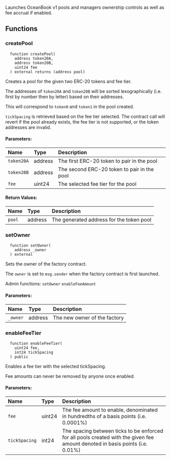 Launches OceanBook v1 pools and managers ownership controls as well as fee accrual if enabled. 

## Functions

### createPool

```solidity
  function createPool(
    address token20A,
    address token20B,
    uint24 fee
  ) external returns (address pool)
```

Creates a pool for the given two ERC-20 tokens and fee tier.

The addresses of `token20A` and `token20B` will be sorted lexographically (i.e. first by number then by letter) based on their addresses.

This will correspond to `token0` and `token1` in the pool created. 

`tickSpacing` is retrieved based on the fee tier selected. The contract call will revert if the pool already exists, the fee tier is not supported, or the token addresses are invalid.

#### Parameters:

| Name     | Type    | Description                                     |
| :------- | :------ | :---------------------------------------------- |
| `token20A` | address | The first ERC-20 token to pair in the pool       |
| `token20B` | address | The second ERC-20 token to pair in the pool |
| `fee`    | uint24  | The selected fee tier for the pool                    |

#### Return Values:

| Name   | Type    | Description                           |
| :----- | :------ | :------------------------------------ |
| `pool` | address | The generated address for the token pool |

### setOwner

```solidity
  function setOwner(
    address _owner
  ) external
```

Sets the owner of the factory contract.

The `owner` is set to `msg.sender` when the factory contract is first launched.

Admin functions:
`setOwner`
`enableFeeAmount`

#### Parameters:

| Name     | Type    | Description                  |
| :------- | :------ | :--------------------------- |
| `_owner` | address | The new owner of the factory |

### enableFeeTier

```solidity
  function enableFeeTier(
    uint24 fee,
    int24 tickSpacing
  ) public
```

Enables a fee tier with the selected tickSpacing.

Fee amounts can never be removed by anyone once enabled.

#### Parameters:

| Name          | Type   | Description                                                                              |
| :------------ | :----- | :--------------------------------------------------------------------------------------- |
| `fee`         | uint24 | The fee amount to enable, denominated in hundredths of a basis points (i.e. 0.0001%)                 |
| `tickSpacing` | int24  | The spacing between ticks to be enforced for all pools created with the given fee amount denoted in basis points (i.e. 0.01%) |